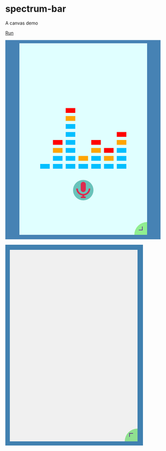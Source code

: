 # spectrum-bar
A canvas demo

[Run](http://htmlpreview.github.io/?https://github.com/swordrain/spectrum-bar/blob/master/index.html)


![screenshot](https://github.com/swordrain/spectrum-bar/blob/master/screenshot.png)


![recording](https://github.com/swordrain/spectrum-bar/blob/master/recording.gif)
